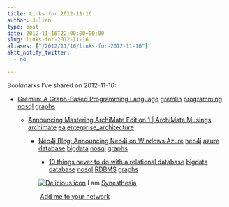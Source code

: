 ```yaml
---
title: Links for 2012-11-16
author: Julian
type: post
date: 2012-11-16T22:00:00+00:00
slug: links-for-2012-11-16 
aliases: ["/2012/11/16/links-for-2012-11-16"]
aktt_notify_twitter:
  - no

---
```

Bookmarks I&#8217;ve shared on 2012-11-16:

  * [Gremlin: A Graph-Based Programming Language][1] 
    [gremlin][2] [programming][3] [nosql][4] [graphs][5] </li> 
    
      * [Announcing Mastering ArchiMate Edition 1 | ArchiMate Musings][6] 
        [archimate][7] [ea][8] [enterprise_architecture][9] </li> 
        
          * [Neo4j Blog: Announcing Neo4j on Windows Azure][10] 
            [neo4j][11] [azure][12] [database][13] [bigdata][14] [nosql][4] [graphs][5] </li> 
            
              * [10 things never to do with a relational database][15] 
                [bigdata][14] [database][13] [nosql][4] [RDBMS][16] [graphs][5] </li> </ul> 
                
                <p class="deliciouslink">
                  <a href="https://del.icio.us/synesthesia" title="See all my bookmarks on del.icio.us"><img src="https://www.synesthesia.co.uk/images/deliciousicon.jpg" alt="Delicious icon" /></a>&nbsp;I am <a href="https://del.icio.us/synesthesia" title="See all my bookmarks on del.icio.us">Synesthesia</a>
                </p>
                
                <p class="deliciouslink">
                  <a href="https://del.icio.us/network?add=synesthesia" title="Add me to your del.icio.us network"><img src="https://www.synesthesia.co.uk/images/add.gif" alt="" /></a>&nbsp;<a href="https://del.icio.us/network?add=synesthesia" title="Add me to your del.icio.us network">Add me to your network</a>
                </p>

 [1]: https://www.slideshare.net/slidarko/gremlin-a-graphbased-programming-language-3876581
 [2]: https://www.delicious.com/synesthesia/gremlin
 [3]: https://www.delicious.com/synesthesia/programming
 [4]: https://www.delicious.com/synesthesia/nosql
 [5]: https://www.delicious.com/synesthesia/graphs
 [6]: https://masteringarchimate.com/2012/10/24/announcing-mastering-archimate-edition-1/
 [7]: https://www.delicious.com/synesthesia/archimate
 [8]: https://www.delicious.com/synesthesia/ea
 [9]: https://www.delicious.com/synesthesia/enterprise_architecture
 [10]: https://blog.neo4j.org/2011/02/announcing-neo4j-on-windows-azure.html
 [11]: https://www.delicious.com/synesthesia/neo4j
 [12]: https://www.delicious.com/synesthesia/azure
 [13]: https://www.delicious.com/synesthesia/database
 [14]: https://www.delicious.com/synesthesia/bigdata
 [15]: https://www.infoworld.com/d/application-development/10-things-never-do-relational-database-206944
 [16]: https://www.delicious.com/synesthesia/RDBMS